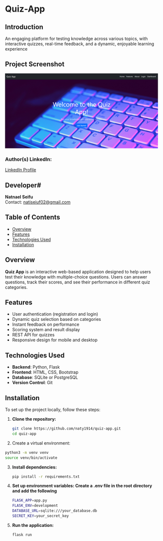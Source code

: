 # Quiz-App

## Introduction
An engaging platform for testing knowledge across various topics,
with interactive quizzes, real-time feedback, and a dynamic, enjoyable
learning experience

## Project Screenshot
<img src="app/static/images/landingpage.png">

### Author(s) LinkedIn:
<p>
    <a href="https://www.linkedin.com/in/natnael-seifu/">LinkedIn Profile</a>
</p>

## Developer#
<p>
    <strong>Natnael Seifu</strong><br>
    Contact: <a href="mailto:natiseifu02@gmail.com.com">natiseiuf02@gmail.com</a>
</p>

## Table of Contents
- [Overview](#overview)
- [Features](#features)
- [Technologies Used](#technologies-used)
- [Installation](#installation)



## Overview
**Quiz App** is an interactive web-based application designed to help users test their knowledge with multiple-choice questions. Users can answer questions, track their scores, and see their performance in different quiz categories.

## Features
- User authentication (registration and login)
- Dynamic quiz selection based on categories
- Instant feedback on performance
- Scoring system and result display
- REST API for quizzes
- Responsive design for mobile and desktop

## Technologies Used
- **Backend**: Python, Flask
- **Frontend**: HTML, CSS, Bootstrap
- **Database**: SQLite or PostgreSQL
- **Version Control**: Git

## Installation
To set up the project locally, follow these steps:

1. **Clone the repository:**
   ```bash
   git clone https://github.com/naty1914/quiz-app.git
   cd quiz-app
 2. Create a virtual environment:

   ```bash
   python3 -m venv venv
   source venv/bin/activate
   ```

3. **Install dependencies:**
   ```bash
   pip install -r requirements.txt
   ```

4. **Set up environment variables: Create a .env file in the root directory and add the following**
   ```bash
   FLASK_APP=app.py
   FLASK_ENV=development
   DATABASE_URL=sqlite:///your_database.db
   SECRET_KEY=your_secret_key
   ```

5. **Run the application:**
   ```bash
   flask run
   ```